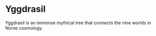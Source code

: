 # Yggdrasil
Yggdrasil is an immense mythical tree that connects the nine worlds in Norse cosmology.

